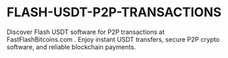 # FLASH-USDT-P2P-TRANSACTIONS
Discover Flash USDT software for P2P transactions at FastFlashBitcoins.com . Enjoy instant USDT transfers, secure P2P crypto software, and reliable blockchain payments.
